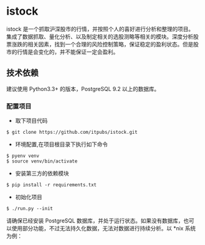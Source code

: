 # istock
istock 是一个抓取沪深股市的行情，并按照个人的喜好进行分析和整理的项目。集成了数据抓取、量化分析、以及制定相关的选股测略等相关的模块。深度分析股票涨跌的相关因素，找到一个合理的风险控制策略，保证稳定的盈利状态。但是股市的行情是会变化的，并不能保证一定会盈利。

## 技术依赖

建议使用 Python3.3+ 的版本，PostgreSQL 9.2 以上的数据库。

### 配置项目

- 取下项目代码

```shell
$ git clone https://github.com/itpubs/istock.git
```

- 环境配置,在项目根目录下执行如下命令

```shell
$ pyenv venv
$ source venv/bin/activate
```

- 安装第三方的依赖模块

```shell
$ pip install -r requirements.txt
```

- 初始化项目

```shell
$ ./run.py --init
```

请确保已经安装 PostgreSQL 数据库，并处于运行状态。如果没有数据库，也可以使用部分功能，不过无法持久化数据，无法对数据进行持续分析。以 *nix 系统为例：


